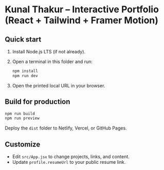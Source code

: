 # Kunal Thakur – Interactive Portfolio (React + Tailwind + Framer Motion)

## Quick start
1) Install Node.js LTS (if not already).
2) Open a terminal in this folder and run:

   ```bash
   npm install
   npm run dev
   ```

3) Open the printed local URL in your browser.

## Build for production
```bash
npm run build
npm run preview
```

Deploy the `dist` folder to Netlify, Vercel, or GitHub Pages.

## Customize
- Edit `src/App.jsx` to change projects, links, and content.
- Update `profile.resumeUrl` to your public resume link.

